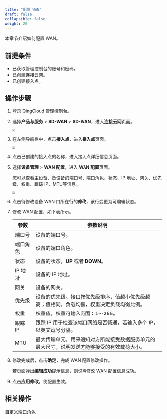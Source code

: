 ```yaml
---
title: "配置 WAN"
draft: false
collapsible: false
weight: 20
---
```


本章节介绍如何配置 WAN。

## 前提条件

- 已获取管理控制台的账号和密码。
- 已创建连接云网。
- 已创建接入点。

## 操作步骤

1. 登录 QingCloud 管理控制台。

2. 选择**产品与服务** > **SD-WAN** > **SD-WAN**，进入**连接云网**页面。

   <img src="../../../../_images/qs_cloud_network.png" style="zoom:50%;" />

3. 在左侧导航栏中，点击**接入点**，进入**接入点**页面。

   <img src="../../../../_images/qs_light_access.png" style="zoom:50%;" />

4. 点击已创建的接入点的名称，进入接入点详细信息页面。

5. 选择**设备管理** > **WAN 配置**，进入 **WAN 配置**页面。

   您可以查看主设备、备设备的端口号、端口角色、状态、IP 地址、网关、优先级、权重、跟踪 IP、MTU等信息。

   <img src="../../../../_images/um_wan_config.png" style="zoom:50%;" />

6. 点击待修改设备 WAN 口所在行的**修改**，该行变更为可编辑状态。

7. 修改 WAN 配置，如下表所示。

   | 参数     | 参数说明                                                     |
   | -------- | ------------------------------------------------------------ |
   | 端口号   | 设备的端口号。                                               |
   | 端口角色 | 设备的端口角色。                                             |
   | 状态     | 设备的状态，**UP** 或者 **DOWN**。                           |
   | IP 地址  | 设备的 IP 地址。                                             |
   | 网关     | 设备的网关。                                                 |
   | 优先级   | 设备的优先级。接口按优先级排序，值越小优先级越高；值相同，负载均衡，权重决定负载均衡比例。 |
   | 权重     | 权重值，权重可输入范围：1～255。                             |
   | 跟踪 IP  | 跟踪 IP 用于检查该端口网络是否畅通，若输入多个 IP，以英文逗号分隔。 |
   | MTU      | 最大传输单元，用来通知对方所能接受数据服务单元的最大尺寸，说明发送方能够接受的有效载荷大小。 |

8. 修改完成后，点击**确定**，完成 WAN 配置修改操作。

   若页面弹出**编辑成功**提示信息，则说明修改 WAN 配置信息成功。
   
9. 点击**应用修改**，使配置生效。

## 相关操作

[自定义端口角色](../40_config_port)


